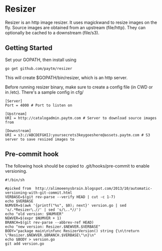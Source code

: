 # Resizer 

Resizer is an http image resizer. It uses magickwand to resize images on the fly.
Source images are obtained from an upstream (file/http). They can optionally be cached to a downstream (file/s3).

## Getting Started

Set your GOPATH, then install using

~~~
go get github.com/paytm/resizer
~~~

This will create $GOPATH/bin/resizer, which is an http server.

Before running resizer binary, make sure to create a config file (in CWD or in /etc). There's a sample config in cfg/

~~~
[Server]
Port = 4000 # Port to listen on

[Upstream]
URI = http://catalogadmin.paytm.com # Server to download source images from

[Downstream]
URI = s3://ABCDEFGHIJ:yoursecrets3keygoeshere@assets.paytm.com # S3 server to save resized images to
~~~

## Pre-commit hook

The following hook should be copied to .git/hooks/pre-commit to enable versioning.

~~~
#!/bin/sh
 
#picked from  http://alimoeenysbrain.blogspot.com/2013/10/automatic-versioning-with-git-commit.html
VERBASE=$(git rev-parse --verify HEAD | cut -c 1-7)
echo $VERBASE
NUMVER=$(awk '{printf("%s", $0); next}' version.go | sed 's/.*Resizer\.//' | sed 's/\..*//')
echo "old version: $NUMVER"
NEWVER=$(expr $NUMVER + 1)
BRANCH=$(git rev-parse --abbrev-ref HEAD)
echo "new version: Resizer.$NEWVER.$VERBASE"
BODY="package main\n\nfunc ResizerVersion() string {\n\treturn \"Resizer.$NEWVER.$BRANCH.$VERBASE\"\n}\n"
echo $BODY > version.go
git add version.go
~~~

